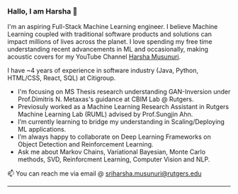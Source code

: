 ### Hallo, I am Harsha 👋

<!--
**Harsha-Musunuri/harsha-musunuri** is a ✨ _special_ ✨ repository because its `README.md` (this file) appears on your GitHub profile.
-->

I'm an aspiring Full-Stack Machine Learning engineer. I believe Machine Learning coupled with traditional software products and solutions can impact millions of lives across the planet. I love spending my free time understanding recent advancements in ML and occasionally, making acoustic covers for my YouTube Channel [Harsha Musunuri](https://www.youtube.com/HarshaMusunuri).

I have ~4 years of experience in software industry (Java, Python, HTML/CSS, React, SQL) at Citigroup.

- I'm focusing on MS Thesis research understanding GAN-Inversion under Prof.Dimitris N. Metaxas's guidance at CBIM Lab @ Rutgers.
- Previosuly worked as a Machine Learning Research Assistant in Rutgers Machine Learning Lab (RUML) advised by Prof.Sungjin Ahn.
- I’m currently learning to bridge my understanding in Scaling/Deploying ML applications.
- I’m always happy to collaborate on Deep Learning Frameworks on Object Detection and Reinforcement Learning. 
- Ask me about Markov Chains, Variational Bayesian, Monte Carlo methods, SVD, Reinforcment Learning, Computer Vision and NLP. 
<!-- - 😅 Fun facts: I once spent 16 hours playing Watch Dogs by Ubisoft & I once had an experience of buying an invalid train ticket but no cash in hand and the inspector can take only cash (We have friends for a reason :P) -->


📫 You can reach me via email @ sriharsha.musunuri@rutgers.edu

---


